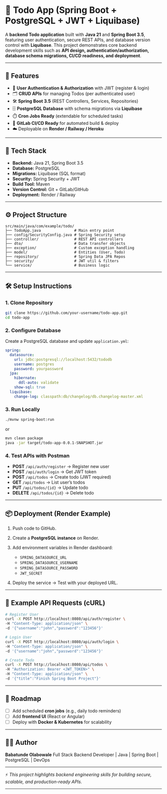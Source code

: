 # 📝 Todo App (Spring Boot + PostgreSQL + JWT + Liquibase)

A **backend Todo application** built with **Java 21** and **Spring Boot 3.5**, featuring user authentication, secure REST APIs, and database version control with **Liquibase**.
This project demonstrates core backend development skills such as **API design, authentication/authorization, database schema migrations, CI/CD readiness, and deployment**.

---

## 🚀 Features

* 🔐 **User Authentication & Authorization** with JWT (register & login)
* 🗂️ **CRUD APIs** for managing Todos (per authenticated user)
* 🛠️ **Spring Boot 3.5** (REST Controllers, Services, Repositories)
* 🗄️ **PostgreSQL Database** with schema migrations via **Liquibase**
* ⏱️ **Cron Jobs Ready** (extendable for scheduled tasks)
* 🔄 **GitLab CI/CD Ready** for automated build & deploy
* ☁️ Deployable on **Render / Railway / Heroku**

---

## 📂 Tech Stack

* **Backend:** Java 21, Spring Boot 3.5
* **Database:** PostgreSQL
* **Migrations:** Liquibase (SQL format)
* **Security:** Spring Security + JWT
* **Build Tool:** Maven
* **Version Control:** Git + GitLab/GitHub
* **Deployment:** Render / Railway

---

## ⚙️ Project Structure

```
src/main/java/com/example/todo/
├── TodoApp.java               # Main entry point
├── config/SecurityConfig.java # Spring Security setup
├── controller/                # REST API controllers
├── dto/                       # Data transfer objects
├── exception/                 # Custom exception handling
├── model/                     # Entities (User, Todo)
├── repository/                # Spring Data JPA Repos
├── security/                  # JWT util & filters
└── service/                   # Business logic
```

---

## 🛠️ Setup Instructions

### 1. Clone Repository

```bash
git clone https://github.com/your-username/todo-app.git
cd todo-app
```

### 2. Configure Database

Create a PostgreSQL database and update `application.yml`:

```yaml
spring:
  datasource:
    url: jdbc:postgresql://localhost:5432/tododb
    username: postgres
    password: yourpassword
  jpa:
    hibernate:
      ddl-auto: validate
    show-sql: true
  liquibase:
    change-log: classpath:db/changelog/db.changelog-master.xml
```

### 3. Run Locally

```bash
./mvnw spring-boot:run
```

or

```bash
mvn clean package
java -jar target/todo-app-0.0.1-SNAPSHOT.jar
```

### 4. Test APIs with Postman

* **POST** `/api/auth/register` → Register new user
* **POST** `/api/auth/login` → Get JWT token
* **POST** `/api/todos` → Create todo (JWT required)
* **GET** `/api/todos` → List user’s todos
* **PUT** `/api/todos/{id}` → Update todo
* **DELETE** `/api/todos/{id}` → Delete todo

---

## 📦 Deployment (Render Example)

1. Push code to GitHub.
2. Create a **PostgreSQL instance** on Render.
3. Add environment variables in Render dashboard:

   * `SPRING_DATASOURCE_URL`
   * `SPRING_DATASOURCE_USERNAME`
   * `SPRING_DATASOURCE_PASSWORD`
   * `JWT_SECRET`
4. Deploy the service → Test with your deployed URL.

---

## 🧪 Example API Requests (cURL)

```bash
# Register User
curl -X POST http://localhost:8080/api/auth/register \
-H "Content-Type: application/json" \
-d '{"username":"john","password":"123456"}'

# Login User
curl -X POST http://localhost:8080/api/auth/login \
-H "Content-Type: application/json" \
-d '{"username":"john","password":"123456"}'

# Create Todo
curl -X POST http://localhost:8080/api/todos \
-H "Authorization: Bearer <JWT_TOKEN>" \
-H "Content-Type: application/json" \
-d '{"title":"Finish Spring Boot Project"}'
```

---

## 📌 Roadmap

* [ ] Add scheduled **cron jobs** (e.g., daily todo reminders)
* [ ] Add **frontend UI** (React or Angular)
* [ ] Deploy with **Docker & Kubernetes** for scalability

---

## 👨‍💻 Author

**Babatunde Olabowale**
Full Stack Backend Developer | Java | Spring Boot | PostgreSQL | DevOps

---

⚡ *This project highlights backend engineering skills for building secure, scalable, and production-ready APIs.*

---
